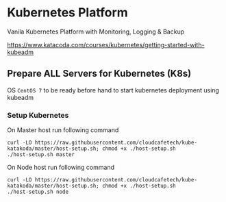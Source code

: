 # Kubernetes Platform
Vanila Kubernetes Platform with Monitoring, Logging & Backup

https://www.katacoda.com/courses/kubernetes/getting-started-with-kubeadm

## Prepare ALL Servers for Kubernetes (K8s)
OS ```CentOS 7``` to be ready before hand to start kubernetes deployment using kubeadm

### Setup Kubernetes

On Master host run following command
```
curl -LO https://raw.githubusercontent.com/cloudcafetech/kube-katakoda/master/host-setup.sh; chmod +x ./host-setup.sh
./host-setup.sh master
```

On Node host run following command
```
curl -LO https://raw.githubusercontent.com/cloudcafetech/kube-katakoda/master/host-setup.sh; chmod +x ./host-setup.sh
./host-setup.sh node
```
